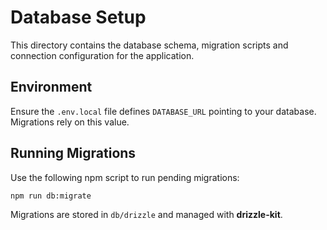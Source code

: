 # Database Setup

This directory contains the database schema, migration scripts and connection configuration for the application.

## Environment

Ensure the `.env.local` file defines `DATABASE_URL` pointing to your database. Migrations rely on this value.

## Running Migrations

Use the following npm script to run pending migrations:

```bash
npm run db:migrate
```

Migrations are stored in `db/drizzle` and managed with **drizzle-kit**.
